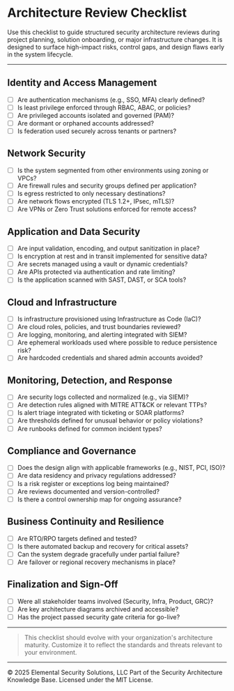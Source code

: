 # Architecture Review Checklist

Use this checklist to guide structured security architecture reviews during project planning, solution onboarding, or major infrastructure changes. It is designed to surface high-impact risks, control gaps, and design flaws early in the system lifecycle.

---

## Identity and Access Management
- [ ] Are authentication mechanisms (e.g., SSO, MFA) clearly defined?
- [ ] Is least privilege enforced through RBAC, ABAC, or policies?
- [ ] Are privileged accounts isolated and governed (PAM)?
- [ ] Are dormant or orphaned accounts addressed?
- [ ] Is federation used securely across tenants or partners?

## Network Security
- [ ] Is the system segmented from other environments using zoning or VPCs?
- [ ] Are firewall rules and security groups defined per application?
- [ ] Is egress restricted to only necessary destinations?
- [ ] Are network flows encrypted (TLS 1.2+, IPsec, mTLS)?
- [ ] Are VPNs or Zero Trust solutions enforced for remote access?

## Application and Data Security
- [ ] Are input validation, encoding, and output sanitization in place?
- [ ] Is encryption at rest and in transit implemented for sensitive data?
- [ ] Are secrets managed using a vault or dynamic credentials?
- [ ] Are APIs protected via authentication and rate limiting?
- [ ] Is the application scanned with SAST, DAST, or SCA tools?

## Cloud and Infrastructure
- [ ] Is infrastructure provisioned using Infrastructure as Code (IaC)?
- [ ] Are cloud roles, policies, and trust boundaries reviewed?
- [ ] Are logging, monitoring, and alerting integrated with SIEM?
- [ ] Are ephemeral workloads used where possible to reduce persistence risk?
- [ ] Are hardcoded credentials and shared admin accounts avoided?

## Monitoring, Detection, and Response
- [ ] Are security logs collected and normalized (e.g., via SIEM)?
- [ ] Are detection rules aligned with MITRE ATT&CK or relevant TTPs?
- [ ] Is alert triage integrated with ticketing or SOAR platforms?
- [ ] Are thresholds defined for unusual behavior or policy violations?
- [ ] Are runbooks defined for common incident types?

## Compliance and Governance
- [ ] Does the design align with applicable frameworks (e.g., NIST, PCI, ISO)?
- [ ] Are data residency and privacy regulations addressed?
- [ ] Is a risk register or exceptions log being maintained?
- [ ] Are reviews documented and version-controlled?
- [ ] Is there a control ownership map for ongoing assurance?

## Business Continuity and Resilience
- [ ] Are RTO/RPO targets defined and tested?
- [ ] Is there automated backup and recovery for critical assets?
- [ ] Can the system degrade gracefully under partial failure?
- [ ] Are failover or regional recovery mechanisms in place?

## Finalization and Sign-Off
- [ ] Were all stakeholder teams involved (Security, Infra, Product, GRC)?
- [ ] Are key architecture diagrams archived and accessible?
- [ ] Has the project passed security gate criteria for go-live?

---

> This checklist should evolve with your organization's architecture maturity. Customize it to reflect the standards and threats relevant to your environment.



---
© 2025 Elemental Security Solutions, LLC
Part of the Security Architecture Knowledge Base.
Licensed under the MIT License.
